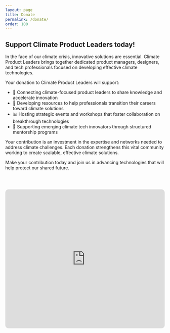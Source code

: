 ```yaml
---
layout: page
title: Donate
permalink: /donate/
order: 100
---
```

## Support Climate Product Leaders today!

In the face of our climate crisis, innovative solutions are essential. Climate Product Leaders brings together dedicated product managers, designers, and tech professionals focused on developing effective climate technologies.

Your donation to Climate Product Leaders will support:

- 🤝 Connecting climate-focused product leaders to share knowledge and accelerate innovation
- 🚀 Developing resources to help professionals transition their careers toward climate solutions
- 📊 Hosting strategic events and workshops that foster collaboration on breakthrough technologies
- 🌟 Supporting emerging climate tech innovators through structured mentorship programs

Your contribution is an investment in the expertise and networks needed to address climate challenges. Each donation strengthens this vital community working to create scalable, effective climate solutions.

Make your contribution today and join us in advancing technologies that will help protect our shared future.

<div style="position:relative;overflow:hidden;height:440px;width:100%;max-width:600px;border-radius:10px;margin:60px auto;"><iframe title='Donation form powered by Zeffy' style='position: absolute; border: 0; top:0;left:0;bottom:0;right:0;width:100%;height:100%' src='https://www.zeffy.com/embed/donation-form/support-climate-product-leaders-today' allowpaymentrequest allowTransparency="true"></iframe></div>